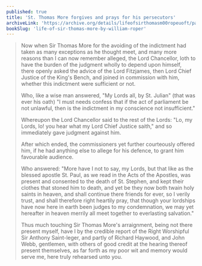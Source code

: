 ```yaml
---
published: true
title: 'St. Thomas More forgives and prays for his persecutors'
archiveLink: 'https://archive.org/details/lifeofsirthomasm00ropeuoft/page/94?view=theater'
bookSlug: 'life-of-sir-thomas-more-by-william-roper'
---
```


> Now when Sir Thomas More for the avoiding of the indictment had taken as many exceptions as he thought meet, and many more reasons than I can now remember alleged, the Lord Chancellor, loth to have the burden of the judgment wholly to depend upon himself, there openly asked the advice of the Lord Fitzjames, then Lord Chief Justice of the King's Bench, and joined in commission with him, whether this indictment were sufficient or not.
>
> Who, like a wise man answered, "My Lords all, by St. Julian" (that was ever his oath) "I must needs confess that if the act of parliament be not unlawful, then is the indictment in my conscience not insufficient."
>
> Whereupon the Lord Chancellor said to the rest of the Lords: "Lo, my Lords, lo! you hear what my Lord Chief Justice saith," and so immediately gave judgment against him.
>
> After which ended, the commissioners yet further courteously offered him, if he had anything else to allege for his defence, to grant him favourable audience.
>
> Who answered: "More have I not to say, my Lords, but that like as the blessed apostle St. Paul, as we read in the Acts of the Apostles, was present and consented to the death of St. Stephen, and kept their clothes that stoned him to death, and yet be they now both twain holy saints in heaven, and shall continue there friends for ever, so I verily trust, and shall therefore right heartily pray, that though your lordships have now here in earth been judges to my condemnation, we may yet hereafter in heaven merrily all meet together to everlasting salvation."
>
> Thus much touching Sir Thomas More's arraignment, being not there present myself, have I by the credible report of the Right Worshipful Sir Anthony Saint-leger, and partly of Richard Haywood, and John Webb, gentlemen, with others of good credit at the hearing thereof present themselves, as far forth as my poor wit and memory would serve me, here truly rehearsed unto you.
